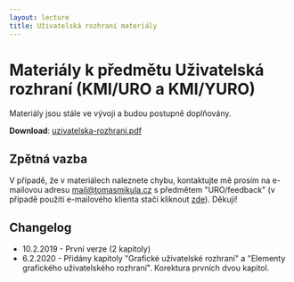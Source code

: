 ```yaml
---
layout: lecture
title: Uživatelská rozhraní materiály
---
```


# Materiály k předmětu Uživatelská rozhraní (KMI/URO a KMI/YURO)
Materiály jsou stále ve vývoji a budou postupně doplňovány.  

**Download**: [uzivatelska-rozhrani.pdf](/assets/files/uzivatelska-rozhrani.pdf)

Zpětná vazba
------------
V případě, že v materiálech naleznete chybu, kontaktujte mě prosím na e-mailovou adresu [mail@tomasmikula.cz](mailto:mail@tomasmikula.cz?subject=URO/feedback) s předmětem "URO/feedback" (v případě použítí e-mailového klienta stačí kliknout [zde](mailto:mail@tomasmikula.cz?subjects=URO/feedback)). Děkuji!  

Changelog
---------
* 10.2.2019 - První verze (2 kapitoly)
* 6.2.2020 - Přidány kapitoly "Grafické uživatelské rozhraní" a "Elementy grafického uživatelského rozhraní". Korektura prvních dvou kapitol.
